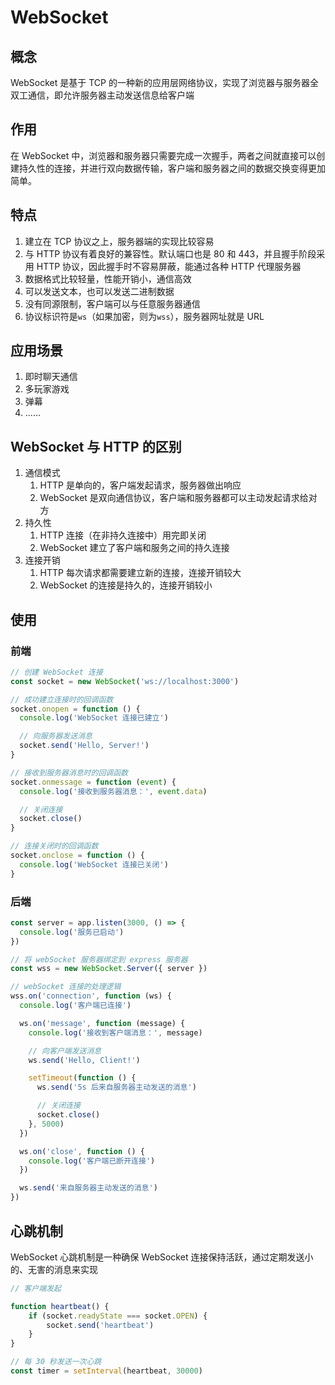 # WebSocket 

## 概念

WebSocket 是基于 TCP 的一种新的应用层网络协议，实现了浏览器与服务器全双工通信，即允许服务器主动发送信息给客户端

## 作用

在 WebSocket 中，浏览器和服务器只需要完成一次握手，两者之间就直接可以创建持久性的连接，并进行双向数据传输，客户端和服务器之间的数据交换变得更加简单。

## 特点

1. 建立在 TCP 协议之上，服务器端的实现比较容易
2. 与 HTTP 协议有着良好的兼容性。默认端口也是 80 和 443，并且握手阶段采用 HTTP 协议，因此握手时不容易屏蔽，能通过各种 HTTP 代理服务器
3. 数据格式比较轻量，性能开销小，通信高效
4. 可以发送文本，也可以发送二进制数据
5. 没有同源限制，客户端可以与任意服务器通信
6. 协议标识符是`ws`（如果加密，则为`wss`），服务器网址就是 URL

## 应用场景

1. 即时聊天通信
2. 多玩家游戏
3. 弹幕
4. ......

## WebSocket 与 HTTP 的区别

1. 通信模式
   1. HTTP 是单向的，客户端发起请求，服务器做出响应
   2. WebSocket 是双向通信协议，客户端和服务器都可以主动发起请求给对方
2. 持久性
   1. HTTP 连接（在非持久连接中）用完即关闭
   2. WebSocket 建立了客户端和服务之间的持久连接
3. 连接开销
   1. HTTP 每次请求都需要建立新的连接，连接开销较大
   2. WebSocket 的连接是持久的，连接开销较小

## 使用

### 前端

```js
// 创建 WebSocket 连接
const socket = new WebSocket('ws://localhost:3000')

// 成功建立连接时的回调函数
socket.onopen = function () {
  console.log('WebSocket 连接已建立')

  // 向服务器发送消息
  socket.send('Hello, Server!')
}

// 接收到服务器消息时的回调函数
socket.onmessage = function (event) {
  console.log('接收到服务器消息：', event.data)

  // 关闭连接
  socket.close()
}

// 连接关闭时的回调函数
socket.onclose = function () {
  console.log('WebSocket 连接已关闭')
}
```

### 后端

```js
const server = app.listen(3000, () => {
  console.log('服务已启动')
})

// 将 webSocket 服务器绑定到 express 服务器
const wss = new WebSocket.Server({ server })

// webSocket 连接的处理逻辑
wss.on('connection', function (ws) {
  console.log('客户端已连接')

  ws.on('message', function (message) {
    console.log('接收到客户端消息：', message)

    // 向客户端发送消息
    ws.send('Hello, Client!')

    setTimeout(function () {
      ws.send('5s 后来自服务器主动发送的消息')

      // 关闭连接
      socket.close()
    }, 5000)
  })

  ws.on('close', function () {
    console.log('客户端已断开连接')
  })

  ws.send('来自服务器主动发送的消息')
})
```

## 心跳机制

WebSocket 心跳机制是一种确保 WebSocket 连接保持活跃，通过定期发送小的、无害的消息来实现

```js
// 客户端发起

function heartbeat() {
    if (socket.readyState === socket.OPEN) {
        socket.send('heartbeat')
    }
}

// 每 30 秒发送一次心跳
const timer = setInterval(heartbeat, 30000)
```
